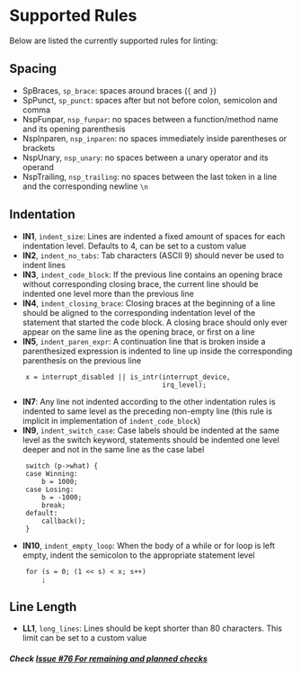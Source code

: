 # Supported Rules

Below are listed the currently supported rules for linting:

## Spacing
- SpBraces, `sp_brace`: spaces around braces (`{` and `}`)
- SpPunct, `sp_punct`: spaces after but not before colon, semicolon and comma
- NspFunpar, `nsp_funpar`: no spaces between a function/method name and its opening parenthesis
- NspInparen, `nsp_inparen`: no spaces immediately inside parentheses or brackets
- NspUnary, `nsp_unary`: no spaces between a unary operator and its operand
- NspTrailing, `nsp_trailing`: no spaces between the last token in a line and the corresponding newline `\n`

## Indentation
- **IN1**, `indent_size`: Lines are indented a fixed amount of spaces for each indentation level. Defaults to 4, can be set to a custom value
- **IN2**, `indent_no_tabs`: Tab characters (ASCII 9) should never be used to indent lines
- **IN3**, `indent_code_block`: If the previous line contains an opening brace without corresponding closing brace, the current line should be indented one level more than the previous line
- **IN4**, `indent_closing_brace`: Closing braces at the beginning of a line should be aligned to the corresponding indentation level of the statement that started the code block. A closing brace should only ever appear on the same line as the opening brace, or first on a line
- **IN5**, `indent_paren_expr`: A continuation line that is broken inside a parenthesized expression is indented to line up inside the corresponding parenthesis on the previous line
```
    x = interrupt_disabled || is_intr(interrupt_device,
                                      irq_level);
```
- **IN7**: Any line not indented according to the other indentation rules is indented to same level as the preceding non-empty line (this rule is implicit in implementation of `indent_code_block`)
- **IN9**, `indent_switch_case`: Case labels should be indented at the same level as the switch keyword, statements should be indented one level deeper and not in the same line as the case label
```
    switch (p->what) {
    case Winning:
        b = 1000;
    case Losing:
        b = -1000;
        break;
    default:
        callback();
    }
```
- **IN10**, `indent_empty_loop`: When the body of a while or for loop is left empty, indent the semicolon to the appropriate statement level

```
    for (s = 0; (1 << s) < x; s++)
        ;
```

## Line Length
- **LL1**, `long_lines`: Lines should be kept shorter than 80 characters. This limit can be set to a custom value

##### Check [Issue #76 For remaining and planned checks](https://github.com/intel/dml-language-server/issues/76)
